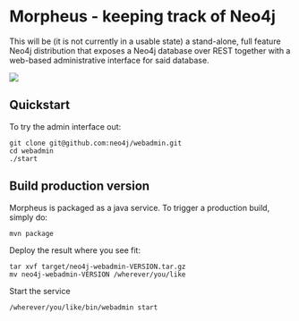 Morpheus - keeping track of Neo4j
=================================

This will be (it is not currently in a usable state) a stand-alone, 
full feature Neo4j distribution that exposes a Neo4j database over 
REST together with a web-based administrative interface for said database.

<img src="http://github.com/downloads/neo4j/webadmin/config-small.png" />

Quickstart
------------
To try the admin interface out:

	git clone git@github.com:neo4j/webadmin.git
	cd webadmin
	./start
	

Build production version
------------------------
Morpheus is packaged as a java service. To trigger a production build, simply do:

	mvn package
	
Deploy the result where you see fit:

	tar xvf target/neo4j-webadmin-VERSION.tar.gz
	mv neo4j-webadmin-VERSION /wherever/you/like
	
Start the service

	/wherever/you/like/bin/webadmin start